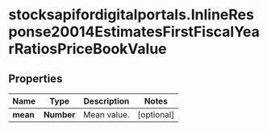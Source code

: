 # stocksapifordigitalportals.InlineResponse20014EstimatesFirstFiscalYearRatiosPriceBookValue

## Properties

Name | Type | Description | Notes
------------ | ------------- | ------------- | -------------
**mean** | **Number** | Mean value. | [optional] 


